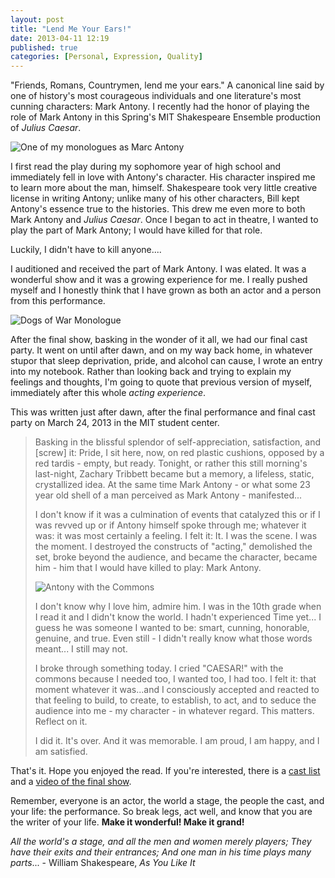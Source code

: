 ```yaml
---
layout: post
title: "Lend Me Your Ears!"
date: 2013-04-11 12:19
published: true
categories: [Personal, Expression, Quality]
---
```


"Friends, Romans, Countrymen, lend me your ears." A canonical line said by one of history's most courageous individuals and one literature's most cunning characters: Mark Antony. I recently had the honor of playing the role of Mark Antony in this Spring's MIT Shakespeare Ensemble production of _Julius Caesar_. 

<img class="img-responsive img-rounded rounded mx-auto d-block border postImg" src="{{ site.url }}{{ site.post_img_path }}/antony_speech.jpg" alt="One of my monologues as Marc Antony">

I first read the play during my sophomore year of high school and immediately fell in love with Antony's character. His character inspired me to learn more about the man, himself. Shakespeare took very little creative license in writing Antony; unlike many of his other characters, Bill kept Antony's essence true to the histories. This drew me even more to both Mark Antony and _Julius Caesar_. Once I began to act in theatre, I wanted to play the part of Mark Antony; I would have killed for that role. 

Luckily, I didn't have to kill anyone....

<!-- more -->

I auditioned and received the part of Mark Antony. I was elated. It was a wonderful show and it was a growing experience for me. I really pushed myself and I honestly think that I have grown as both an actor and a person from this performance. 

<img class="img-responsive img-rounded rounded mx-auto d-block border postImg" src="{{ site.url }}{{ site.post_img_path }}/antony_dogs.jpg" alt="Dogs of War Monologue">

After the final show, basking in the wonder of it all, we had our final cast party. It went on until after dawn, and on my way back home, in whatever stupor that sleep deprivation, pride, and alcohol can cause, I wrote an entry into my notebook. Rather than looking back and trying to explain my feelings and thoughts, I'm going to quote that previous version of myself, immediately after this whole _acting experience_.

This was written just after dawn, after the final performance and final cast party on March 24, 2013 in the MIT student center. 


>Basking in the blissful splendor of self-appreciation, satisfaction, and [screw] it: Pride, I sit here, now, on red plastic cushions, opposed by a red tardis - empty, but ready. Tonight, or rather this still morning's last-night, Zachary Tribbett became but a memory, a lifeless, static, crystallized idea. At the same time Mark Antony - or what some 23 year old shell of a man perceived as Mark Antony - manifested...
>
>I don't know if it was a culmination of events that catalyzed this or if I was revved up or if Antony himself spoke through me; whatever it was: it was most certainly a feeling. I felt it: It. I was the scene. I was the moment. I destroyed the constructs of "acting," demolished the set, broke beyond the audience, and became the character, became him - him that I would have killed to play: Mark Antony. 
>
><img class="img-responsive img-rounded rounded mx-auto d-block border postImg" src="{{ site.url }}{{ site.post_img_path }}/antony_commons.jpg" alt="Antony with the Commons">
>
>I don't know why I love him, admire him. I was in the 10th grade when I read it and I didn't know the world. I hadn't experienced Time yet... I guess he was someone I wanted to be: smart, cunning, honorable, genuine, and true. Even still - I didn't really know what those words meant... I still may not.
>
>I broke through something today. I cried "CAESAR!" with the commons because I needed too, I wanted too, I had too. I felt it: that moment whatever it was...and I consciously accepted and reacted to that feeling to build, to create, to establish, to act, and to seduce the audience into me - my character - in whatever regard. This matters. Reflect on it. 
>
>I did it. It's over. And it was memorable. I am proud, I am happy, and I am satisfied.

That's it. Hope you enjoyed the read. If you're interested, there is a [cast list](http://ensemble.scripts.mit.edu/shows/show.php?season=2013S) and a [video of the final show](https://www.youtube.com/watch?v=aWqjs8f0dBU). 

Remember, everyone is an actor, the world a stage, the people the cast, and your life: the performance. So break legs, act well, and know that you are the writer of your life. __Make it wonderful! Make it grand!__

_All the world's a stage, and all the men and women merely players; They have their exits and their entrances; And one man in his time plays many parts_... - William Shakespeare, _As You Like It_
